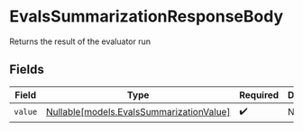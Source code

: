 # EvalsSummarizationResponseBody

Returns the result of the evaluator run


## Fields

| Field                                                                            | Type                                                                             | Required                                                                         | Description                                                                      |
| -------------------------------------------------------------------------------- | -------------------------------------------------------------------------------- | -------------------------------------------------------------------------------- | -------------------------------------------------------------------------------- |
| `value`                                                                          | [Nullable[models.EvalsSummarizationValue]](../models/evalssummarizationvalue.md) | :heavy_check_mark:                                                               | N/A                                                                              |